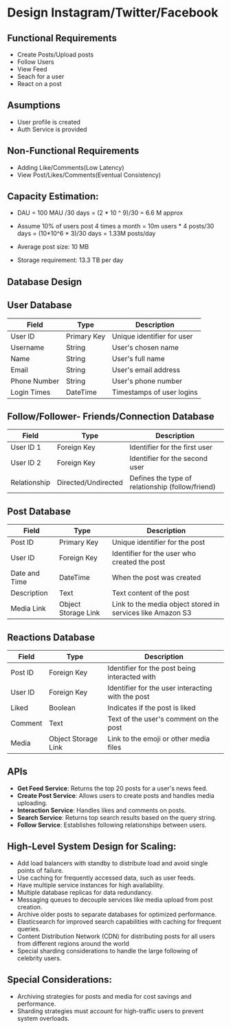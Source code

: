 # Design Instagram/Twitter/Facebook

## Functional Requirements
- Create Posts/Upload posts
- Follow Users
- View Feed
- Seach for a user
- React on a post

## Asumptions

- User profile is created
- Auth Service is provided

## Non-Functional Requirements
- Adding Like/Comments(Low Latency)
- View Post/Likes/Comments(Eventual Consistency)

## Capacity Estimation:
- DAU = 100 MAU /30 days = (2 * 10 ^ 9)/30 = 6.6 M approx
- Assume 10% of users post 4 times a month
  = 10m users * 4 posts/30 days
  = (10*10^6 * 3)/30 days
  = 1.33M posts/day

- Average post size: 10 MB
- Storage requirement: 13.3 TB per day

## Database Design

## User Database

| Field       | Type        | Description                |
|-------------|-------------|----------------------------|
| User ID     | Primary Key | Unique identifier for user |
| Username    | String      | User's chosen name         |
| Name        | String      | User's full name           |
| Email       | String      | User's email address       |
| Phone Number| String      | User's phone number        |
| Login Times | DateTime    | Timestamps of user logins  |

## Follow/Follower- Friends/Connection Database

| Field         | Type            | Description                                            |
|---------------|-----------------|--------------------------------------------------------|
| User ID 1     | Foreign Key     | Identifier for the first user                          |
| User ID 2     | Foreign Key     | Identifier for the second user                         |
| Relationship  | Directed/Undirected | Defines the type of relationship (follow/friend) |

## Post Database

| Field        | Type          | Description                                |
|--------------|---------------|--------------------------------------------|
| Post ID      | Primary Key   | Unique identifier for the post             |
| User ID      | Foreign Key   | Identifier for the user who created the post |
| Date and Time| DateTime      | When the post was created                  |
| Description  | Text          | Text content of the post                   |
| Media Link   | Object Storage Link | Link to the media object stored in services like Amazon S3 |

## Reactions Database

| Field        | Type          | Description                                |
|--------------|---------------|--------------------------------------------|
| Post ID      | Foreign Key   | Identifier for the post being interacted with |
| User ID      | Foreign Key   | Identifier for the user interacting with the post |
| Liked        | Boolean       | Indicates if the post is liked             |
| Comment      | Text          | Text of the user's comment on the post     |
| Media        | Object Storage Link | Link to the emoji or other media files   |


## APIs

- **Get Feed Service**: Returns the top 20 posts for a user's news feed.
- **Create Post Service**: Allows users to create posts and handles media uploading.
- **Interaction Service**: Handles likes and comments on posts.
- **Search Service**: Returns top search results based on the query string.
- **Follow Service**: Establishes following relationships between users.


## High-Level System Design for Scaling:
- Add load balancers with standby to distribute load and avoid single points of failure.
- Use caching for frequently accessed data, such as user feeds.
- Have multiple service instances for high availability.
- Multiple database replicas for data redundancy.
- Messaging queues to decouple services like media upload from post creation.
- Archive older posts to separate databases for optimized performance.
- Elasticsearch for improved search capabilities with caching for frequent queries.
- Content Distribution Network (CDN) for distributing posts for all users from different regions around the world
- Special sharding considerations to handle the large following of celebrity users.

## Special Considerations:
- Archiving strategies for posts and media for cost savings and performance.
- Sharding strategies must account for high-traffic users to prevent system overloads.
